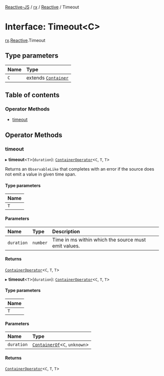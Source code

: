 [Reactive-JS](../README.md) / [rx](../modules/rx.md) / [Reactive](../modules/rx.Reactive.md) / Timeout

# Interface: Timeout<C\>

[rx](../modules/rx.md).[Reactive](../modules/rx.Reactive.md).Timeout

## Type parameters

| Name | Type |
| :------ | :------ |
| `C` | extends [`Container`](containers.Container-1.md) |

## Table of contents

### Operator Methods

- [timeout](rx.Reactive.Timeout.md#timeout)

## Operator Methods

### timeout

▸ **timeout**<`T`\>(`duration`): [`ContainerOperator`](../modules/containers.md#containeroperator)<`C`, `T`, `T`\>

Returns an `ObservableLike` that completes with an error if the source
does not emit a value in given time span.

#### Type parameters

| Name |
| :------ |
| `T` |

#### Parameters

| Name | Type | Description |
| :------ | :------ | :------ |
| `duration` | `number` | Time in ms within which the source must emit values. |

#### Returns

[`ContainerOperator`](../modules/containers.md#containeroperator)<`C`, `T`, `T`\>

▸ **timeout**<`T`\>(`duration`): [`ContainerOperator`](../modules/containers.md#containeroperator)<`C`, `T`, `T`\>

#### Type parameters

| Name |
| :------ |
| `T` |

#### Parameters

| Name | Type |
| :------ | :------ |
| `duration` | [`ContainerOf`](../modules/containers.md#containerof)<`C`, `unknown`\> |

#### Returns

[`ContainerOperator`](../modules/containers.md#containeroperator)<`C`, `T`, `T`\>
